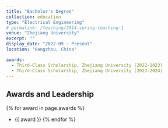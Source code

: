 ```yaml
---
title: "Bachelor's Degree"
collection: education
type: "Electrical Engineering"
# permalink: /teaching/2014-spring-teaching-1
venue: "Zhejiang University"
excerpt: ""
display_date: "2022-09 ~ Present"
location: "Hangzhou, China"

awards:
  - Third-Class Scholarship, Zhejiang University (2022-2023)
  - Third-Class Scholarship, Zhejiang University (2023-2024)
---
```


## Awards and Leadership

{% for award in page.awards %}
- {{ award }}
{% endfor %}
